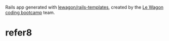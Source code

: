 Rails app generated with [lewagon/rails-templates](https://github.com/lewagon/rails-templates), created by the [Le Wagon coding bootcamp](https://www.lewagon.com) team.
# refer8
